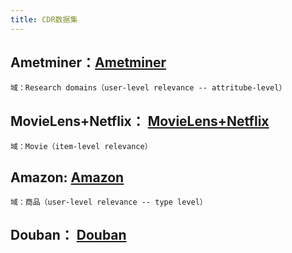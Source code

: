 ```yaml
---
title: CDR数据集
---
```


## Ametminer：[Ametminer](https://www.aminer.org/collaboration)
    域：Research domains（user-level relevance -- attritube-level）
## MovieLens+Netflix： [MovieLens+Netflix](https://grouplens.org/datasets/movielens/) 
    域：Movie（item-level relevance）
## Amazon: [Amazon](http://jmcauley.ucsd.edu/data/amazon/)
    域：商品（user-level relevance -- type level）
## Douban： [Douban](https://github.com/FengZhu-Joey/GA-DTCDR/tree/main/Data)

